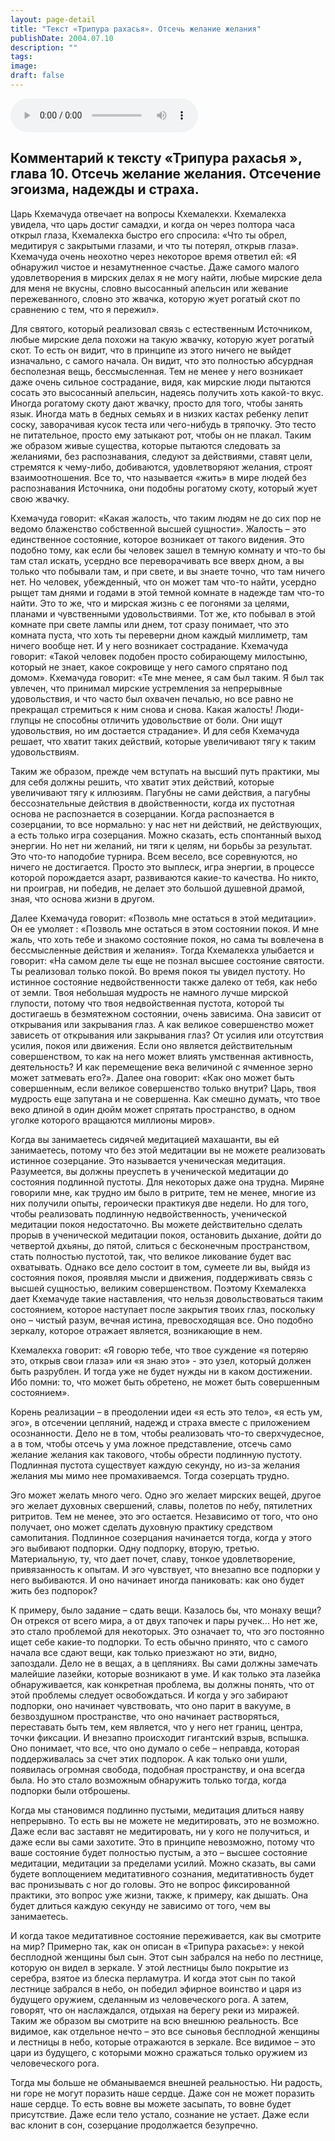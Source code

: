 ```yaml
---
layout: page-detail
title: "Текст «Трипура рахасья». Отсечь желание желания"
publishDate: 2004.07.10
description: ""
tags:
image:
draft: false
---
```


<audio title="2004.07.10 - Текст «Трипура рахасья». Отсечь желание желания.mp3" src="https://filer-api.advayta.org/v1.0/public/files/73534" controls=""></audio>

## **Комментарий к тексту «Трипура рахасья** **», глава 10.** **Отсечь желание желания. Отсечение эгоизма, надежды и страха.**
 Царь Кхемачуда отвечает на вопросы Кхемалекхи. Кхемалекха увидела, что царь достиг самадхи, и когда он через полтора часа открыл глаза, Кхемалекха быстро его спросила: «Что ты обрел, медитируя с закрытыми глазами, и что ты потерял, открыв глаза». Кхемачуда очень неохотно через некоторое время ответил ей: «Я обнаружил чистое и незамутненное счастье. Даже самого малого удовлетворения в мирских делах я не могу найти, любые мирские дела для меня не вкусны, словно высосанный апельсин или жевание пережеванного, словно это жвачка, которую жует рогатый скот по сравнению с тем, что я пережил».

 Для святого, который реализовал связь с естественным Источником, любые мирские дела похожи на такую жвачку, которую жует рогатый скот. То есть он видит, что в принципе из этого ничего не выйдет изначально, с самого начала. Он видит, что это полностью абсурдная бесполезная вещь, бессмысленная. Тем не менее у него возникает даже очень сильное сострадание, видя, как мирские люди пытаются сосать это высосанный апельсин, надеясь получить хоть какой-то вкус. Иногда рогатому скоту дают жвачку, просто для того, чтобы занять язык. Иногда мать в бедных семьях и в низких кастах ребенку лепит соску, заворачивая кусок теста или чего-нибудь в тряпочку. Это тесто не питательное, просто ему затыкают рот, чтобы он не плакал. Таким же образом живые существа, которые пытаются следовать за желаниями, без распознавания, следуют за действиями, ставят цели, стремятся к чему-либо, добиваются, удовлетворяют желания, строят взаимоотношения. Все то, что называется «жить» в мире людей без распознавания Источника, они подобны рогатому скоту, который жует свою жвачку.

  
 Кхемачуда говорит: «Какая жалость, что таким людям не до сих пор не ведомо блаженство собственной высшей сущности». Жалость – это единственное состояние, которое возникает от такого видения. Это подобно тому, как если бы человек зашел в темную комнату и что-то бы там стал искать, усердно все переворачивать все вверх дном, а вы только что побывали там, и при свете, и вы знаете точно, что там ничего нет. Но человек, убежденный, что он может там что-то найти, усердно рыщет там днями и годами в этой темной комнате в надежде там что-то найти. Это то же, что и мирская жизнь с ее погонями за целями, планами и чувственными удовольствиями. Тот же, кто побывал в этой комнате при свете лампы или днем, тот сразу понимает, что это комната пуста, что хоть ты переверни дном каждый миллиметр, там ничего вообще нет. И у него возникает сострадание. Кхемачуда говорит: «Такой человек подобен просто собирающему милостыню, который не знает, какое сокровище у него самого спрятано под домом». Кхемачуда говорит: «Те мне менее, я сам был таким. Я был так увлечен, что принимал мирские устремления за непрерывные удовольствия, и что часто был охвачен печалью, но все равно не прекращал стремиться к ним снова и снова. Какая жалость! Люди-глупцы не способны отличить удовольствие от боли. Они ищут удовольствия, но им достается страдание». И для себя Кхемачуда решает, что хватит таких действий, которые увеличивают тягу к таким удовольствиям.

 Таким же образом, прежде чем вступать на высший путь практики, мы для себя должны решить, что хватит этих действий, которые увеличивают тягу к иллюзиям. Пагубны не сами действия, а пагубны бессознательные действия в двойственности, когда их пустотная основа не распознается в созерцании. Когда распознается в созерцании, то все нормально: у нас нет ни действий, не действующих, а есть только игра созерцания. Можно сказать, есть спонтанный выход энергии. Но нет ни желаний, ни тяги к целям, ни борьбы за результат. Это что-то наподобие турнира. Всем весело, все соревнуются, но ничего не достигается. Просто это выплеск, игра энергии, в процессе которой порождается азарт, развиваются какие-то качества. Но никто, ни проиграв, ни победив, не делает это большой душевной драмой, зная, что основа жизни в другом.

  
 Далее Кхемачуда говорит: «Позволь мне остаться в этой медитации». Он ее умоляет : «Позволь мне остаться в этом состоянии покоя. И мне жаль, что хоть тебе и знакомо состояние покоя, но сама ты вовлечена в бессмысленные действия и желания». Тогда Кхемалекха улыбается и говорит: «На самом деле ты еще не познал высшее состояние святости. Ты реализовал только покой. Во время покоя ты увидел пустоту. Но истинное состояние недвойственности также далеко от тебя, как небо от земли. Твоя небольшая мудрость не намного лучше мирской глупости, потому что твоя недвойственная пустота, которой ты достигаешь в безмятежном состоянии, очень зависима. Она зависит от открывания или закрывания глаз. А как великое совершенство может зависеть от открывания или закрывания глаз? От усилия или отсутствия усилия, покоя или движения. Если оно является действительным совершенством, то как на него может влиять умственная активность, деятельность? И как перемещение века величиной с ячменное зерно может затмевать его?». Далее она говорит: «Как оно может быть совершенным, если великое совершенство только внутри? Царь, твоя мудрость еще запутана и не совершенна. Как смешно думать, что твое веко длиной в один дюйм может спрятать пространство, в одном уголке которого вращаются миллионы миров».

 Когда вы занимаетесь сидячей медитацией махашанти, вы ей занимаетесь, потому что без этой медитации вы не можете реализовать истинное созерцание. Это называется ученическая медитация. Разумеется, вы должны преуспеть в ученической медитации до состояния подлинной пустоты. Для некоторых даже она трудна. Миряне говорили мне, как трудно им было в ритрите, тем не менее, многие из них получили опыты, героически практикуя две недели. Но для того, чтобы реализовать подлинную недвойственность, ученической медитации покоя недостаточно. Вы можете действительно сделать прорыв в ученической медитации покоя, остановить дыхание, дойти до четвертой дхьяны, до пятой, слиться с бесконечным пространством, стать полностью пустотой, так, что великое ликование будет вас охватывать. Однако все дело состоит в том, сумеете ли вы, выйдя из состояния покоя, проявляя мысли и движения, поддерживать связь с высшей сущностью, великим совершенством. Поэтому Кхемалекха дает Кхемачуде такие наставления, что нельзя довольствоваться таким состоянием, которое наступает после закрытия твоих глаз, поскольку оно – чистый разум, вечная истина, превосходящая все. Оно подобно зеркалу, которое отражает является, возникающие в нем.

  
 Кхемалекха говорит: «Я говорю тебе, что твое суждение «я потеряю это, открыв свои глаза» или «я знаю это» - это узел, который должен быть разрублен. И тогда уже не будет нужды ни в каком достижении. Ибо помни: то, что может быть обретено, не может быть совершенным состоянием».

 Корень реализации – в преодолении идеи «я есть это тело», «я есть ум, эго», в отсечении цепляний, надежд и страха вместе с приложением осознанности. Дело не в том, чтобы реализовать что-то сверхчудесное, а в том, чтобы отсечь у ума ложное представление, отсечь само желание желания как такового, чтобы обрести подлинную пустоту. Подлинная пустота существует каждую секунду, но из-за желания желания мы мимо нее промахиваемся. Тогда созерцать трудно.

 Эго может желать много чего. Одно эго желает мирских вещей, другое эго желает духовных свершений, славы, полетов по небу, пятилетних ритритов. Тем не менее, это эго остается. Независимо от того, что оно получает, оно может сделать духовную практику средством самопитания. Подлинное созерцания начинается тогда, когда у этого эго выбивают подпорки. Одну подпорку, вторую, третью. Материальную, ту, что дает почет, славу, тонкое удовлетворение, привязанность к опытам. И эго чувствует, что внезапно все подпорки у него выбиваются. И оно начинает иногда паниковать: как оно будет жить без подпорок?

  
 К примеру, было задание – сдать вещи. Казалось бы, что монаху вещи? Он отрекся от всего мира, а от двух тапочек и пары ручек… Но нет же, это стало проблемой для некоторых. Это означает то, что эго постоянно ищет себе какие-то подпорки. То есть обычно принято, что с самого начала все сдают вещи, как только приезжают но эти, видно, запоздали. Дело не в вещах, а в цепляниях. Вы сами должны замечать малейшие лазейки, которые возникают в уме. И как только эта лазейка обнаруживается, как конкретная проблема, вы должны понять, что от этой проблемы следует освобождаться. И когда у эго забирают подпорки, оно начинает чувствовать, что оно парит в вакууме, в безвоздушном пространстве, что оно начинает растворяться, переставать быть тем, кем является, что у него нет границ, центра, точки фиксации. И внезапно происходит гигантский взрыв, вспышка. Оно понимает, что все, что оно думало о себе – неправда, которая поддерживалась за счет этих подпорок. А как только они ушли, появилась огромная свобода, подобная пространству, и она всегда была. Но это стало возможным обнаружить только тогда, когда подпорки были отброшены.

 Когда мы становимся подлинно пустыми, медитация длиться наяву непрерывно. То есть вы не можете не медитировать, это не возможно. Даже если вас заставят не медитировать, ни у кого не получиться, и даже если вы сами захотите. Это в принципе невозможно, потому что ваше состояние будет полностью пустым, а это – высшее состояние медитации, медитации за пределами усилий. Можно сказать, вы сами будете воплощением медитативного сознания, медитативность будет вас пронизывать с ног до головы. Это не вопрос фиксированной практики, это вопрос уже жизни, также, к примеру, как дышать. Она будет длиться каждую секунду не зависимо от того, чем вы занимаетесь.

  
 И когда такое медитативное состояние переживается, как вы смотрите на мир? Примерно так, как он описан в «Трипура рахасье»: у некой бесплодной женщины был сын. Этот сын забрался на небо по лестнице, которую он видел в зеркале. У этой лестницы было покрытие из серебра, взятое из блеска перламутра. И когда этот сын по такой лестнице забрался в небо, он победил эфирное воинство и царя из будущего оружием, сделанным из человеческого рога. А затем, говорят, что он наслаждался, отдыхая на берегу реки из миражей. Таким же образом вы смотрите на всю внешнюю реальность. Все видимое, как отдельное нечто – это все сыновья бесплодной женщины и лестницы в небо, которые отражаются в зеркале. Все видимое – это цари из будущего, с которыми можно сражаться только оружием из человеческого рога.

 Тогда мы больше не обманываемся внешней реальностью. Ни радость, ни горе не могут поразить наше сердце. Даже сон не может поразить наше сердце. То есть вовне вы можете засыпать, то вовне будет присутствие. Даже если тело устало, сознание не устает. Даже если вас клонит в сон, созерцание продолжается безупречно.
  
  
